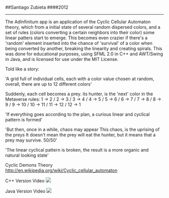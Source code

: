 ##Santiago Zubieta
####2012

-------

The AdInfinitum app is an application of the Cyclic Cellular Automaton theory, which from a initial state of several random dispersed colors, and a set of rules (colors converting a certain neighbors into their color) some linear patters start to emerge. This becomes even crazier if there's a 'random' element inserted into the chance of 'survival' of a color when being converted by another, breaking the linearity and creating spirals. This was done for educational purposes, using SFML 2.0 in C++ and AWT/Swing in Java, and is licensed for use under the MIT License.

Told like a story:

'A grid full of individual cells, 
each with a color value chosen at random, 
overall, there are up to 12 different colors'

Suddenly, each cell becomes a prey. its hunter, is the 'next' color in the Metaverse rules:
1 -> 2 / 2 -> 3 / 3 -> 4 / 4 -> 5 / 5 -> 6 / 6 -> 7 / 7 -> 8 / 8 -> 9 / 9 -> 10 / 10 -> 11 / 11 -> 12 / 12 -> 1

'If everything goes according to the plan, 
a curious linear and cyclical pattern is formed'

'But then, once in a while, chaos may appear
This chaos, is the uprising of the preys
It doesn't mean the prey will eat the hunter,
but it means that a prey may survive. 50/50'

'The linear cyclical pattern is broken, 
the result is a more organic and natural looking state'

Cyclic Demons Theory
http://en.wikipedia.org/wiki/Cyclic_cellular_automaton


C++ Version Video
[![](https://raw2.github.com/Zubieta/AdInfinitum/master/Screenshots/Screen_CPP.png)](http://www.youtube.com/watch?v=ggDWurIu6zI)

Java Version Video
[![](https://raw2.github.com/Zubieta/AdInfinitum/master/Screenshots/Screen_Java.png)](http://www.youtube.com/watch?v=84-AlIMW7Fk)
